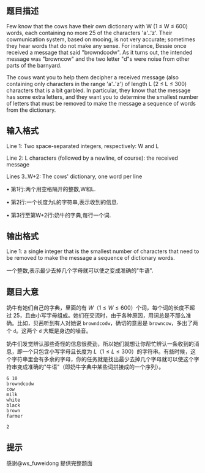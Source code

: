 ## 题目描述
Few know that the cows have their own dictionary with W (1 ≤ W ≤ 600) words, each containing no more 25 of the characters 'a'..'z'. Their cowmunication system, based on mooing, is not very accurate; sometimes they hear words that do not make any sense. For instance, Bessie once received a message that said "browndcodw". As it turns out, the intended message was "browncow" and the two letter "d"s were noise from other parts of the barnyard.

The cows want you to help them decipher a received message (also containing only characters in the range 'a'..'z') of length L (2 ≤ L ≤ 300) characters that is a bit garbled. In particular, they know that the message has some extra letters, and they want you to determine the smallest number of letters that must be removed to make the message a sequence of words from the dictionary.

## 输入格式
Line 1: Two space-separated integers, respectively: W and L


Line 2: L characters (followed by a newline, of course): the received message


Lines 3..W+2: The cows' dictionary, one word per line

• 第1行:两个用空格隔开的整数,W和L.


• 第2行:一个长度为L的字符串,表示收到的信息.


• 第3行至第W+2行:奶牛的字典,每行一个词.


## 输出格式
Line 1: a single integer that is the smallest number of characters that need to be removed to make the message a sequence of dictionary words.

一个整数,表示最少去掉几个字母就可以使之变成准确的"牛语".


## 题目大意
奶牛有她们自己的字典，里面的有 $W$（$1 \le W \le 600$）个词，每个词的长度不超过 $25$，且由小写字母组成。她们在交流时，由于各种原因，用词总是不那么准确。比如，贝茜听到有人对她说 `browndcodw`，确切的意思是 `browncow`，多出了两个 `d`。这两个 `d` 大概是身边的噪音。

奶牛们发觉辨认那些奇怪的信息很费劲，所以她们就想让你帮忙辨认一条收到的消息，即一个只包含小写字母且长度为 $L$（$1 \le L \le 300$）的字符串。有些时候，这个字符串里会有多余的字母，你的任务就是找出最少去掉几个字母就可以使这个字符串变成准确的"牛语"（即奶牛字典中某些词拼接成的一个序列）。

```input1
6 10
browndcodw
cow
milk
white
black
brown
farmer
```

```output1
2
```

## 提示
感谢@ws\_fuweidong 提供完整题面


